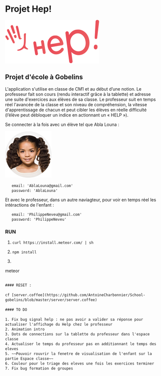 [logo]: https://github.com/AntoineCharbonnier/School-gobelins/blob/master/public/logo/Logo_hep.png "HEP!"
[ablalouna]: https://github.com/AntoineCharbonnier/School-gobelins/blob/master/public/assets/profile_images/Abla_Louna.png "One student named Abla Louna!"

# Projet Hep!

![alt text][logo]

## Projet d'école à Gobelins

L'application s'utilise en classe de CM1 et au début d’une notion. 
Le professeur fait son cours (rendu interactif grâce à la tablette) et adresse une suite d'exercices aux élèves de sa classe. 
Le professeur suit en temps réel l'avancée de la classe et son niveau de compréhension, 
la vitesse d'apprentissage de chacun et peut cibler les élèves en réelle difficulté (l’élève peut débloquer un indice en actionnant un « HELP »).



Se connecter à la fois avec un élève tel que Abla Louna : 

![alt text][ablalouna]

```
   email: 'AblaLouna@gmail.com'
   password: 'AblaLouna'
```

Et avec le professeur, dans un autre naviagteur, pour voir en temps réel les intéractions de l'enfant : 

```
   email: 'PhilippeNeveu@gmail.com'
   password: 'PhilippeNeveu'
```

### RUN 

1. ```curl https://install.meteor.com/ | sh```

2. ```npm install```

3. ```shell
meteor
```

#### RESET : 

cf [server.coffee](https://github.com/AntoineCharbonnier/School-gobelins/blob/master/server/server.coffee)

#### TO DO

1. Fix bug signal help : ne pas avoir a valider sa réponse pour actualiser l'affichage du Help chez le professeur
2. Animation intro
3. Dots de connections sur la tablette du professeur dans l'espace classe
4. Actualiser le temps du professeur pas en additionnant le temps des eleves
5. ~~Pouvoir rouvrir la fenetre de visualisation de l'enfant sur la partie Espace classe~~
6. Couleur pour le triage des eleves une fois les exercices terminer
7. Fix bug formation de groupes
